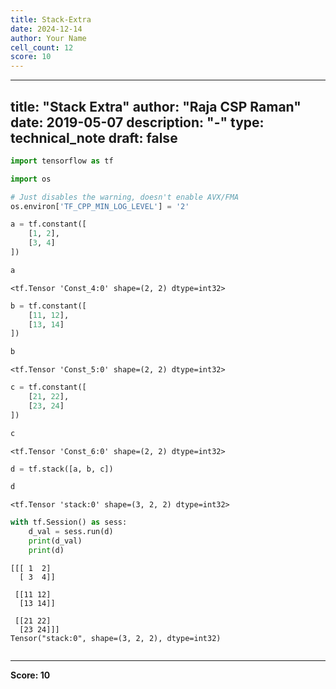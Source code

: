 ```yaml
---
title: Stack-Extra
date: 2024-12-14
author: Your Name
cell_count: 12
score: 10
---
```


---
title: "Stack Extra"
author: "Raja CSP Raman"
date: 2019-05-07
description: "-"
type: technical_note
draft: false
---

```python
import tensorflow as tf

import os

# Just disables the warning, doesn't enable AVX/FMA
os.environ['TF_CPP_MIN_LOG_LEVEL'] = '2'
```


```python
a = tf.constant([
    [1, 2],
    [3, 4]
])
```


```python
a
```




    <tf.Tensor 'Const_4:0' shape=(2, 2) dtype=int32>




```python
b = tf.constant([
    [11, 12],
    [13, 14]
])
```


```python
b
```




    <tf.Tensor 'Const_5:0' shape=(2, 2) dtype=int32>




```python
c = tf.constant([
    [21, 22],
    [23, 24]
])
```


```python
c
```




    <tf.Tensor 'Const_6:0' shape=(2, 2) dtype=int32>




```python
d = tf.stack([a, b, c])
```


```python
d
```




    <tf.Tensor 'stack:0' shape=(3, 2, 2) dtype=int32>




```python
with tf.Session() as sess:
    d_val = sess.run(d)
    print(d_val)
    print(d)
```

    [[[ 1  2]
      [ 3  4]]
    
     [[11 12]
      [13 14]]
    
     [[21 22]
      [23 24]]]
    Tensor("stack:0", shape=(3, 2, 2), dtype=int32)



```python

```


---
**Score: 10**